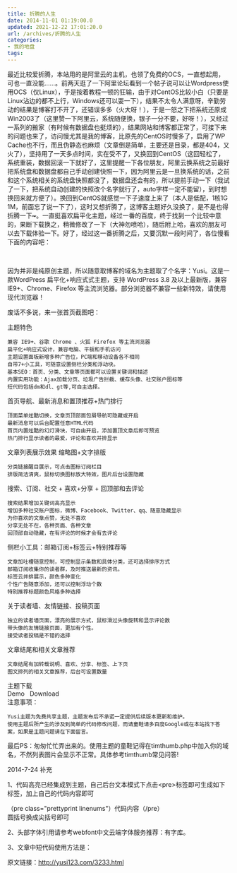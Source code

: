 ```yaml
---
title: 折腾的人生
date: 2014-11-01 01:19:00.0
updated: 2021-12-22 17:01:20.0
url: /archives/折腾的人生
categories: 
- 我的地盘
tags: 
---
```


<p>最近比较爱折腾，本站用的是阿里云的主机，也领了免费的OCS，一直想起用，可也一直没能……。前两天逛了一下阿里论坛看到一个帖子说可以让Wordpress使用OCS（仅Linux），于是按着教程一顿的狂输，由于对CentOS比较小白（只要是Linux沾边的都不上行，Windows还可以耍一下），结果不太令人满意呀，辛勤劳动的结果是博客打不开了，还错误多多（火大呀！），于是一怒之下把系统还原成Win2003了（这里赞一下阿里云，系统随便换，银子一分不要，好呀！），又经过一系列的搬家（有时候有数据盘也挺烦的），结果网站和博客都正常了，可接下来的问题也来了，访问慢尤其是我的博客，比原先的CentOS时慢多了，启用了WP Cache也不行，而且伪静态也麻烦（文章倒是简单，主要还是目录，都是404，又火了），坚持用了一天多点时间，实在受不了，又换回到CentOS（这回轻松了，系统重装，数据回滚一下就好了，这里提醒一下各位朋友，阿里云换系统之前最好把系统盘和数据盘都自己手动创建快照一下，因为阿里云是一旦换系统的话，之前和这个系统相关的系统盘快照都没了，数据盘还会有的，所以提前手动一下（我试了一下，把系统自动创建的快照改个名字就行了，auto字样一定不能留），到时想换回来就方便了）。换回到CentOS就感觉一下子速度上来了（本人是低配，1核1G 1M，前面忘了说一下了），这时又想折腾了，这博客主题好久没换了，是不是也得折腾一下<del>~</del>。一直挺喜欢扁平化主题，经过一番的百度，终于找到一个比较中意的，果断下载换之，稍微修改了一下（大神勿喷哈），随后附上哈，喜欢的朋友可以去下载体验一下。好了，经过这一番折腾之后，又要沉默一段时间了，各位慢看下面的内容吧：</p><p>&nbsp;</p><p>因为并非是纯原创主题，所以随意取博客的域名为主题取了个名字：Yusi。这是一款WordPress 扁平化+响应式式主题，支持 WordPress 3.8 及以上最新版，兼容 IE9+、Chrome、Firefox 等主流浏览器。部分浏览器不兼容一些新特效，请使用现代浏览器！</p><p>废话不多说，来一张首页截图吧：</p><p>主题特色</p><pre><code>兼容 IE9+、谷歌 Chrome 、火狐 Firefox 等主流浏览器
扁平化+响应式设计，兼容电脑、平板和手机访问
主题设置面板新增多种广告位，PC端和移动设备各不相同
自带7+小工具，可随意设置侧栏分类和浮动块。
基本SEO：首页、分类、文章等页面都可以设置关键词和描述
内置实用功能：Ajax加载分页、垃圾广告拦截、缓存头像、社交账户图标等
短代码包括dm和dl、gt等,可自主选择。
</code></pre><p>首页导航、最新消息和置顶推荐+热门排行</p><pre><code>顶面菜单炫酷切换，文章页顶部面包屑导航可隐藏或开启
最新消息可以后台配置任意HTML代码
首页内置炫酷的幻灯滑块，可自由开启，添加置顶文章后即可预览
热门排行显示读者的最爱，评论和喜欢并排显示
</code></pre><p>文章列表展示效果 缩略图+文字排版</p><pre><code>分类链接醒目展示，可点击图标订阅栏目
排版简洁清爽，鼠标切换图标放大特效，图片后台设置隐藏
</code></pre><p>搜索、订阅、社交 + 喜欢+分享 + 回顶部和去评论</p><pre><code>搜索结果增加关键词高亮显示
增加多种社交账户图标，微博、Facebook、Twitter、qq、随意隐藏显示
为你喜欢的文章点赞，无处不喜欢
分享无处不在，各种页面、各种文章
回顶部自动隐藏，在有评论的时候才会有去评论
</code></pre><p>侧栏小工具：邮箱订阅+标签云+特别推荐等</p><pre><code>文章加吐槽随意控制，可控制显示条数和具体分类，还可选择排序方式
邮箱订阅收集你的读者群，及时推送最新的资讯。
标签云并排展示，颜色多种变化
个性广告随意添加，还可以控制浮动个数
特别推荐标题颜色风格多种选择
</code></pre><p>关于读者墙、友情链接、投稿页面</p><pre><code>独立的读者墙页面，漂亮的展示方式，鼠标滑过头像旋转和显示评论数
带头像的友情链接页面，更加有个性。
接受读者投稿是不错的选择
</code></pre><p>文章结尾和相关文章推荐</p><pre><code>文章结尾有加转载说明、喜欢、分享、标签、上下页
图文排列的相关文章推荐，后台可设置数量
</code></pre><p>主题下载<br />Demo   Download<br />注意事项：</p><pre><code>Yusi主题为免费共享主题，主题发布后不承诺一定提供后续版本更新和维护。
使用主题后所产生的涉及到简单的代码修改问题，而请童鞋请多百度Google或在本站找下答案，如果是主题问题请在下面留言。
</code></pre><p>最后PS：匆匆忙忙弄出来的。使用主题的童鞋记得在timthumb.php中加入你的域名，不然列表图片会显示不正常。具体参考timthumb常见问答!</p><p>2014-7-24 补充</p><p>1、代码高亮已经集成到主题，自己后台文本模式下点击&lt;pre&gt;标签即可生成如下标签，加上自己的代码内容即可</p><p>（pre class="prettyprint linenums"）代码内容（/pre）<br />圆括号换成尖括号即可</p><p>2、头部字体引用请参考webfont中文云端字体服务推荐：有字库。</p><p>3、文章中短代码使用方法是：</p><p>原文链接：<a href="http://yusi123.com/3233.html">http://yusi123.com/3233.html</a></p>